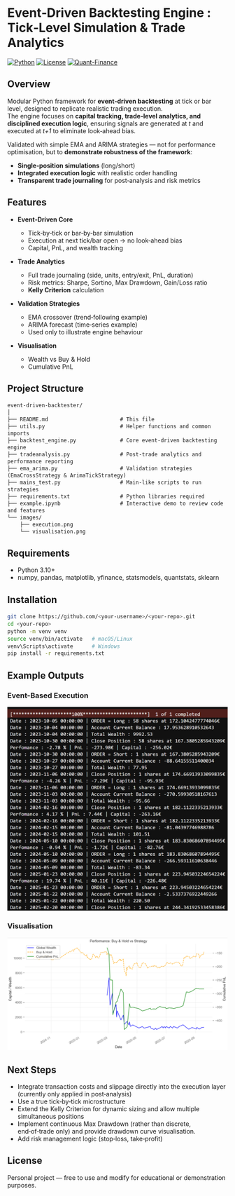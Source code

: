# Event‑Driven Backtesting Engine : Tick‑Level Simulation & Trade Analytics

[![Python](https://img.shields.io/badge/Python-3.10+-blue.svg)](https://www.python.org/)
[![License](https://img.shields.io/badge/license-MIT-green.svg)](LICENSE)
[![Quant-Finance](https://img.shields.io/badge/Domain-Quantitative%20Finance-orange.svg)]()

## Overview

Modular Python framework for **event‑driven backtesting** at tick or bar level, designed to replicate realistic trading execution.  
The engine focuses on **capital tracking, trade‑level analytics, and disciplined execution logic**, ensuring signals are generated at *t* and executed at *t+1* to eliminate look‑ahead bias.  

Validated with simple EMA and ARIMA strategies — not for performance optimisation, but to **demonstrate robustness of the framework**:  
- **Single‑position simulations** (long/short)  
- **Integrated execution logic** with realistic order handling  
- **Transparent trade journaling** for post‑analysis and risk metrics  

## Features

- **Event‑Driven Core**
  - Tick‑by‑tick or bar‑by‑bar simulation  
  - Execution at next tick/bar open → no look‑ahead bias  
  - Capital, PnL, and wealth tracking  

- **Trade Analytics**
  - Full trade journaling (side, units, entry/exit, PnL, duration)  
  - Risk metrics: Sharpe, Sortino, Max Drawdown, Gain/Loss ratio  
  - **Kelly Criterion** calculation  

- **Validation Strategies**
  - EMA crossover (trend‑following example)  
  - ARIMA forecast (time‑series example)  
  - Used only to illustrate engine behaviour  

- **Visualisation**
  - Wealth vs Buy & Hold  
  - Cumulative PnL  


## Project Structure

```
event-driven-backtester/
│ 
├── README.md                       # This file
├── utils.py                        # Helper functions and common imports
├── backtest_engine.py              # Core event-driven backtesting engine
├── tradeanalysis.py                # Post-trade analytics and performance reporting
├── ema_arima.py                    # Validation strategies (EmaCrossStrategy & ArimaTickStrategy)
├── mains_test.py                   # Main-like scripts to run strategies
├── requirements.txt                # Python libraries required
├── example.ipynb                   # Interactive demo to review code and features
└── images/
    ├── execution.png
    └── visualisation.png
```

## Requirements
- Python 3.10+  
- numpy, pandas, matplotlib, yfinance, statsmodels, quantstats, sklearn

## Installation

```bash
git clone https://github.com/<your-username>/<your-repo>.git
cd <your-repo>
python -m venv venv
source venv/bin/activate   # macOS/Linux
venv\Scripts\activate      # Windows
pip install -r requirements.txt
```

## Example Outputs

### Event-Based Execution
![Event-Based Execution](images/execution.png)

### Visualisation
![Visualisation](images/visualisation.png)

## Next Steps

- Integrate transaction costs and slippage directly into the execution layer (currently only applied in post‑analysis)
- Use a true tick‑by‑tick microstructure
- Extend the Kelly Criterion for dynamic sizing and allow multiple simultaneous positions
- Implement continuous Max Drawdown (rather than discrete, end‑of‑trade only) and provide drawdown curve visualisation.
- Add risk management logic (stop‑loss, take‑profit)

## License

Personal project — free to use and modify for educational or demonstration purposes.
